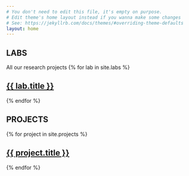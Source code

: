 ```yaml
---
# You don't need to edit this file, it's empty on purpose.
# Edit theme's home layout instead if you wanna make some changes
# See: https://jekyllrb.com/docs/themes/#overriding-theme-defaults
layout: home
---
```


## LABS
All our research projects
{% for lab in site.labs %}
 <h2> <a href="{{ lab.url }}"> {{ lab.title }} </a></h2>
 
{% endfor %}

## PROJECTS
{% for project in site.projects %}
  <h2> <a href="{{ project.url }}"> {{ project.title }} </a></h2>

{% endfor %}
